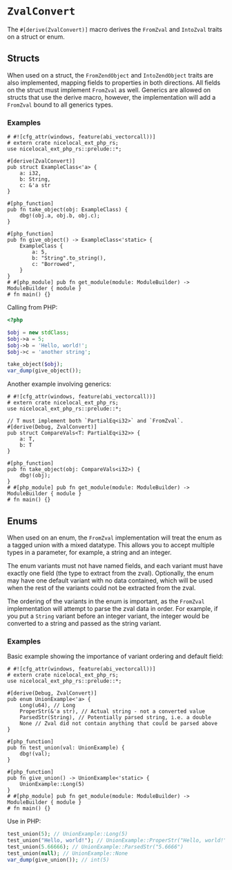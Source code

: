 # `ZvalConvert`

The `#[derive(ZvalConvert)]` macro derives the `FromZval` and `IntoZval` traits
on a struct or enum.

## Structs

When used on a struct, the `FromZendObject` and `IntoZendObject` traits are also
implemented, mapping fields to properties in both directions. All fields on the
struct must implement `FromZval` as well. Generics are allowed on structs that
use the derive macro, however, the implementation will add a `FromZval` bound to
all generics types.

### Examples

```rust,no_run
# #![cfg_attr(windows, feature(abi_vectorcall))]
# extern crate nicelocal_ext_php_rs;
use nicelocal_ext_php_rs::prelude::*;

#[derive(ZvalConvert)]
pub struct ExampleClass<'a> {
    a: i32,
    b: String,
    c: &'a str
}

#[php_function]
pub fn take_object(obj: ExampleClass) {
    dbg!(obj.a, obj.b, obj.c);
}

#[php_function]
pub fn give_object() -> ExampleClass<'static> {
    ExampleClass {
        a: 5,
        b: "String".to_string(),
        c: "Borrowed",
    }
}
# #[php_module] pub fn get_module(module: ModuleBuilder) -> ModuleBuilder { module }
# fn main() {}
```

Calling from PHP:

```php
<?php

$obj = new stdClass;
$obj->a = 5;
$obj->b = 'Hello, world!';
$obj->c = 'another string';

take_object($obj);
var_dump(give_object());
```

Another example involving generics:

```rust,no_run
# #![cfg_attr(windows, feature(abi_vectorcall))]
# extern crate nicelocal_ext_php_rs;
use nicelocal_ext_php_rs::prelude::*;

// T must implement both `PartialEq<i32>` and `FromZval`.
#[derive(Debug, ZvalConvert)]
pub struct CompareVals<T: PartialEq<i32>> {
    a: T,
    b: T
}

#[php_function]
pub fn take_object(obj: CompareVals<i32>) {
    dbg!(obj);
}
# #[php_module] pub fn get_module(module: ModuleBuilder) -> ModuleBuilder { module }
# fn main() {}
```

## Enums

When used on an enum, the `FromZval` implementation will treat the enum as a
tagged union with a mixed datatype. This allows you to accept multiple types in
a parameter, for example, a string and an integer.

The enum variants must not have named fields, and each variant must have exactly
one field (the type to extract from the zval). Optionally, the enum may have one
default variant with no data contained, which will be used when the rest of the
variants could not be extracted from the zval.

The ordering of the variants in the enum is important, as the `FromZval`
implementation will attempt to parse the zval data in order. For example, if you
put a `String` variant before an integer variant, the integer would be converted
to a string and passed as the string variant.

### Examples

Basic example showing the importance of variant ordering and default field:

```rust,no_run
# #![cfg_attr(windows, feature(abi_vectorcall))]
# extern crate nicelocal_ext_php_rs;
use nicelocal_ext_php_rs::prelude::*;

#[derive(Debug, ZvalConvert)]
pub enum UnionExample<'a> {
    Long(u64), // Long
    ProperStr(&'a str), // Actual string - not a converted value
    ParsedStr(String), // Potentially parsed string, i.e. a double
    None // Zval did not contain anything that could be parsed above
}

#[php_function]
pub fn test_union(val: UnionExample) {
    dbg!(val);
}

#[php_function]
pub fn give_union() -> UnionExample<'static> {
    UnionExample::Long(5)
}
# #[php_module] pub fn get_module(module: ModuleBuilder) -> ModuleBuilder { module }
# fn main() {}
```

Use in PHP:

```php
test_union(5); // UnionExample::Long(5)
test_union("Hello, world!"); // UnionExample::ProperStr("Hello, world!")
test_union(5.66666); // UnionExample::ParsedStr("5.6666")
test_union(null); // UnionExample::None
var_dump(give_union()); // int(5)
```
